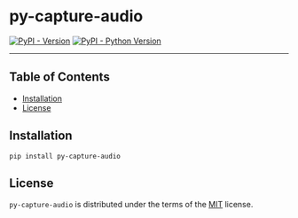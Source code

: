# py-capture-audio

[![PyPI - Version](https://img.shields.io/pypi/v/py-capture-audio.svg)](https://pypi.org/project/py-capture-audio)
[![PyPI - Python Version](https://img.shields.io/pypi/pyversions/py-capture-audio.svg)](https://pypi.org/project/py-capture-audio)

-----

## Table of Contents

- [Installation](#installation)
- [License](#license)

## Installation

```console
pip install py-capture-audio
```

## License

`py-capture-audio` is distributed under the terms of the [MIT](https://spdx.org/licenses/MIT.html) license.
